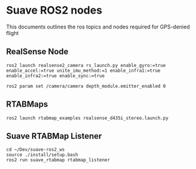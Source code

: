 # Suave ROS2 nodes
This documents outlines the ros topics and nodes required for GPS-denied flight

## RealSense Node
```
ros2 launch realsense2_camera rs_launch.py enable_gyro:=true enable_accel:=true unite_imu_method:=1 enable_infra1:=true enable_infra2:=true enable_sync:=true
```
```
ros2 param set /camera/camera depth_module.emitter_enabled 0
```

## RTABMaps
```
ros2 launch rtabmap_examples realsense_d435i_stereo.launch.py
```

## Suave RTABMap Listener
```
cd ~/Dev/suave-ros2_ws
source ./install/setup.bash
ros2 run suave_rtabmap rtabmap_listener
```
